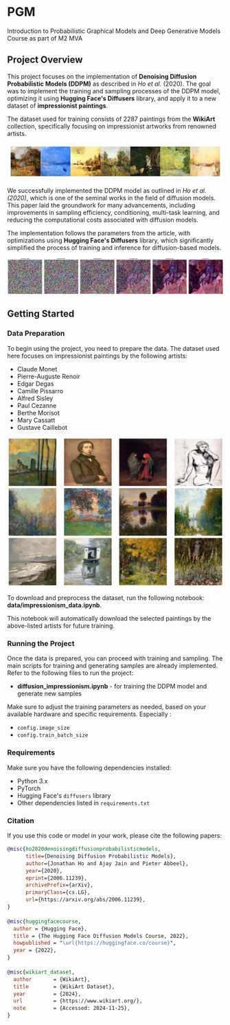 # PGM
Introduction to Probabilistic Graphical Models and Deep Generative Models Course as part of M2 MVA

## Project Overview

This project focuses on the implementation of **Denoising Diffusion Probabilistic Models (DDPM)** as described in *Ho et al.* (2020). The goal was to implement the training and sampling processes of the DDPM model, optimizing it using **Hugging Face's Diffusers** library, and apply it to a new dataset of **impressionist paintings**. 

The dataset used for training consists of 2287 paintings from the **WikiArt** collection, specifically focusing on impressionist artworks from renowned artists.

![Impressionist Paintings](others/output.png)

We successfully implemented the DDPM model as outlined in *Ho et al. (2020)*, which is one of the seminal works in the field of diffusion models. This paper laid the groundwork for many advancements, including improvements in sampling efficiency, conditioning, multi-task learning, and reducing the computational costs associated with diffusion models.

The implementation follows the parameters from the article, with optimizations using **Hugging Face's Diffusers** library, which significantly simplified the process of training and inference for diffusion-based models.

![Denoising Diffusion Process](others/denoisingsmall.png)

## Getting Started

### Data Preparation

To begin using the project, you need to prepare the data. The dataset used here focuses on impressionist paintings by the following artists:

- Claude Monet
- Pierre-Auguste Renoir
- Edgar Degas
- Camille Pissarro
- Alfred Sisley
- Paul Cezanne
- Berthe Morisot
- Mary Cassatt
- Gustave Caillebot

![Training Paintings](others/trainimages.png)

To download and preprocess the dataset, run the following notebook: **data/impressionism_data.ipynb**.

This notebook will automatically download the selected paintings by the above-listed artists for future training.

### Running the Project

Once the data is prepared, you can proceed with training and sampling. The main scripts for training and generating samples are already implemented. Refer to the following files to run the project:

- **diffusion_impressionism.ipynb** - for training the DDPM model and generate new samples

Make sure to adjust the training parameters as needed, based on your available hardware and specific requirements. Especially : 
- `config.image_size`
- `config.train_batch_size`


### Requirements

Make sure you have the following dependencies installed:

- Python 3.x
- PyTorch
- Hugging Face's `diffusers` library
- Other dependencies listed in `requirements.txt`

### Citation

If you use this code or model in your work, please cite the following papers:

```bibtex
@misc{ho2020denoisingdiffusionprobabilisticmodels,
      title={Denoising Diffusion Probabilistic Models}, 
      author={Jonathan Ho and Ajay Jain and Pieter Abbeel},
      year={2020},
      eprint={2006.11239},
      archivePrefix={arXiv},
      primaryClass={cs.LG},
      url={https://arxiv.org/abs/2006.11239}, 
}

@misc{huggingfacecourse,
  author = {Hugging Face},
  title = {The Hugging Face Diffusion Models Course, 2022},
  howpublished = "\url{https://huggingface.co/course}",
  year = {2022},
}

@misc{wikiart_dataset,
  author       = {WikiArt},
  title        = {WikiArt Dataset},
  year         = {2024},
  url          = {https://www.wikiart.org/},
  note         = {Accessed: 2024-11-25},
}
```

